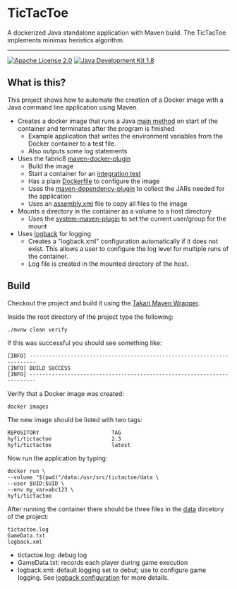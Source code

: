 # TicTacToe

[//]: # (--module-path=/Users/dalexander/SynologyDrive/Repos/TicTacToe/javafx/javafx-sdk-18.0.1/lib --add-modules=javafx.controls)
[//]: # (--module-path=/Users/dalexander/SynologyDrive/Repos/TicTacToe/javafx/javafx-sdk-18.0.1/lib --add-modules=javafx.controls,javafx.fxml)
A dockerized Java standalone application with Maven build. The TicTacToe implements minimax heristics algorithm. 

---

[![Apache License 2.0](https://img.shields.io/hexpm/l/plug.svg)](https://www.apache.org/licenses/LICENSE-2.0.html)
[![Java Development Kit 1.8](https://img.shields.io/badge/JDK-1.8-green.svg)](http://www.oracle.com/technetwork/java/javase/downloads/jdk8-downloads-2133151.html)


## What is this?
This project shows how to automate the creation of a Docker image with a Java command line application using Maven.

- Creates a docker image that runs a Java [main method](src/main/java/com/hyfi/tictactoe/HelloWorld.java) on start of the container and terminates after the program is finished
  - Example application that writes the environment variables from the Docker container to a test file.
  - Also outputs some log statements
- Uses the fabric8 [maven-docker-plugin](https://github.com/fabric8io/docker-maven-plugin)
  - Build the image
  - Start a container for an [integration test](src/test/java/com/hyfi/tictactoe/HelloWorldIT.java)
  - Has a plain [Dockerfile](src/main/docker/Dockerfile) to configure the image
  - Uses the [maven-dependency-plugin](https://maven.apache.org/plugins/maven-dependency-plugin/) to collect the JARs needed for the application
  - Uses an [assembly.xml](src/main/assembly.xml) file to copy all files to the image 
- Mounts a directory in the container as a volume to a host directory
  - Uses the [system-maven-plugin](https://github.com/fuin/system-maven-plugin) to set the current user/group for the mount  
- Uses [logback](https://logback.qos.ch/) for logging
  - Creates a "logback.xml" configuration automatically if it does not exist. This allows a user to configure the log level for multiple runs of the container. 
  - Log file is created in the mounted directory of the host.

## Build
Checkout the project and build it using the [Takari Maven Wrapper](https://github.com/takari/maven-wrapper).

Inside the root directory of the project type the following:

```
./mvnw clean verify
```

If this was successful you should see something like:

```
[INFO] ------------------------------------------------------------------------
[INFO] BUILD SUCCESS
[INFO] ------------------------------------------------------------------------
```

Verify that a Docker image was created:

```
docker images
```

The new image should be listed with two tags:

```
REPOSITORY                       TAG
hyfi/tictactoe                   2.3
hyfi/tictactoe                   latest
```

Now run the application by typing:

```
docker run \
--volume "$(pwd)"/data:/usr/src/tictactoe/data \
--user $UID:$UID \
--env my_var=abc123 \
hyfi/tictactoe
```

After running the container there should be three files in the [data](data) dircetory of the project:


```
tictactoe.log
GameData.txt
logback.xml
```

- tictactoe.log: debug log
- GameData.txt: records each player during game execution
- logback.xml: default logging set to debut; use to configure game logging. See [logback configuration](http://logback.qos.ch/manual/configuration.html) for more details.
